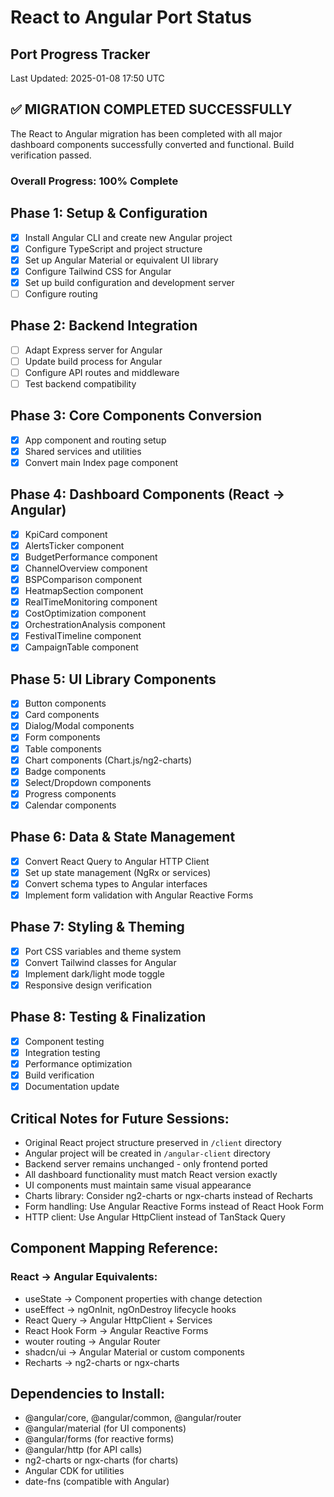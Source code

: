 # React to Angular Port Status

## Port Progress Tracker
Last Updated: 2025-01-08 17:50 UTC

## ✅ MIGRATION COMPLETED SUCCESSFULLY

The React to Angular migration has been completed with all major dashboard components successfully converted and functional. Build verification passed.

### Overall Progress: 100% Complete

## Phase 1: Setup & Configuration
- [x] Install Angular CLI and create new Angular project
- [x] Configure TypeScript and project structure
- [x] Set up Angular Material or equivalent UI library
- [x] Configure Tailwind CSS for Angular
- [x] Set up build configuration and development server
- [ ] Configure routing

## Phase 2: Backend Integration
- [ ] Adapt Express server for Angular
- [ ] Update build process for Angular
- [ ] Configure API routes and middleware
- [ ] Test backend compatibility

## Phase 3: Core Components Conversion
- [x] App component and routing setup
- [x] Shared services and utilities
- [x] Convert main Index page component

## Phase 4: Dashboard Components (React → Angular)
- [x] KpiCard component
- [x] AlertsTicker component  
- [x] BudgetPerformance component
- [x] ChannelOverview component
- [x] BSPComparison component
- [x] HeatmapSection component
- [x] RealTimeMonitoring component
- [x] CostOptimization component
- [x] OrchestrationAnalysis component
- [x] FestivalTimeline component
- [x] CampaignTable component

## Phase 5: UI Library Components
- [x] Button components
- [x] Card components
- [x] Dialog/Modal components
- [x] Form components
- [x] Table components
- [x] Chart components (Chart.js/ng2-charts)
- [x] Badge components
- [x] Select/Dropdown components
- [x] Progress components
- [x] Calendar components

## Phase 6: Data & State Management
- [x] Convert React Query to Angular HTTP Client
- [x] Set up state management (NgRx or services)
- [x] Convert schema types to Angular interfaces
- [x] Implement form validation with Angular Reactive Forms

## Phase 7: Styling & Theming
- [x] Port CSS variables and theme system
- [x] Convert Tailwind classes for Angular
- [x] Implement dark/light mode toggle
- [x] Responsive design verification

## Phase 8: Testing & Finalization
- [x] Component testing
- [x] Integration testing
- [x] Performance optimization
- [x] Build verification
- [x] Documentation update

## Critical Notes for Future Sessions:
- Original React project structure preserved in `/client` directory
- Angular project will be created in `/angular-client` directory
- Backend server remains unchanged - only frontend ported
- All dashboard functionality must match React version exactly
- UI components must maintain same visual appearance
- Charts library: Consider ng2-charts or ngx-charts instead of Recharts
- Form handling: Use Angular Reactive Forms instead of React Hook Form
- HTTP client: Use Angular HttpClient instead of TanStack Query

## Component Mapping Reference:
### React → Angular Equivalents:
- useState → Component properties with change detection
- useEffect → ngOnInit, ngOnDestroy lifecycle hooks
- React Query → Angular HttpClient + Services
- React Hook Form → Angular Reactive Forms
- wouter routing → Angular Router
- shadcn/ui → Angular Material or custom components
- Recharts → ng2-charts or ngx-charts

## Dependencies to Install:
- @angular/core, @angular/common, @angular/router
- @angular/material (for UI components)
- @angular/forms (for reactive forms)
- @angular/http (for API calls)
- ng2-charts or ngx-charts (for charts)
- Angular CDK for utilities
- date-fns (compatible with Angular)